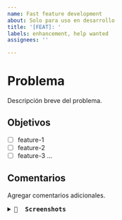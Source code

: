 ```yaml
---
name: Fast feature development
about: Solo para uso en desarrollo
title: '[FEAT]: '
labels: enhancement, help wanted
assignees: ''

---
```


# Problema
Descripción breve del problema.

## Objetivos

- [ ] feature-1
- [ ] feature-2
- [ ] feature-3
...

## Comentarios

Agregar comentarios adicionales.

<details>
  <summary><b><samp> 📸 &nbsp;Screenshots</samp></b></summary>
  <br/>


</details>